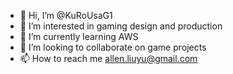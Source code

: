 - 👋 Hi, I’m @KuRoUsaG1
- 👀 I’m interested in gaming design and production
- 🌱 I’m currently learning AWS
- 💞️ I’m looking to collaborate on game projects
- 📫 How to reach me allen.liuyu@gmail.com

<!---
KuRoUsaG1/KuRoUsaG1 is a ✨ special ✨ repository because its `README.md` (this file) appears on your GitHub profile.
You can click the Preview link to take a look at your changes.
--->

